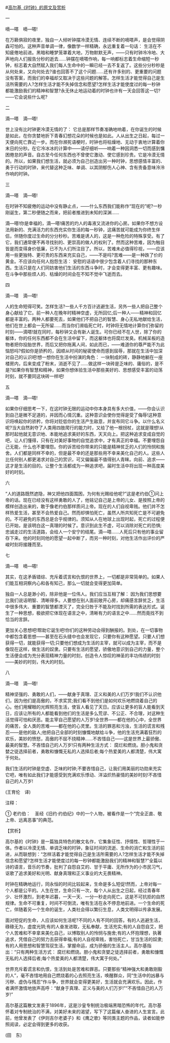 #[高尔基《时钟》的原文及赏析](https://www.vrrw.net/wx/12449.html)

一

嘀—嗒　嘀—嗒!

在万籁俱寂的夜里，独自一人倾听钟摆冷漠无情、连续不断的嘀嗒声，是会觉得阴森可怕的。这种声音单调一律，像数学一样精确，永远重复着一句话： 生活在不知疲倦地前进。黑暗和睡梦笼罩着大地，万物默默无声，——只有时钟冷冷地、大声地向人们报告分秒的逝去……钟摆在嘀嗒作响，每一响都标志着生命缩短一秒钟，标志着大自然赋入我们每人生命中的一瞬已经一去不复返了。这些分分秒秒是从何处来，又向何处去?谁也回答不了这个问题……还有许多别的、更重要的问题没有答案，而我们的幸福却又取决于这些问题的解答。怎样生活才能觉得自己是生活所需要的人?怎样生活才能不失掉信念和愿望?怎样生活才能使度过的每一秒钟都能激励我们的精神和智慧?永无休止地运动着的时钟也许有一天会回答这一切?——它会说些什么呢?

二

滴—嗒　滴—嗒!

世上没有比时钟更冷漠无情的了： 它总是那样节奏准确地响着，在你诞生的时候是如此，在你贪婪地折下青春幻想花朵的时候也是如此。人从出生之日起，每过一天便向死亡靠近一步。而在你濒死语梗时，时钟也将枯燥地、无动于衷地计算着你末日的分秒。在它冷冰冰的计算中——请仔细听——响着一种因洞悉一切而感到慵困倦怠的声音。自古至今任何东西也不曾使它激动、使它感到珍贵。它是冷漠无情的。所以，如果我们想生活，就必须为自己创造出另一种时钟，思想感情丰富的、勇于行动的时钟，来代替这种乏味、单调、以其阴郁伤人心神、含有责备意味泠泠作响的时钟。



三

滴—嗒　滴—嗒!

在时钟不知疲倦的运动中没有静止点，——什么东西我们能称作“现在的”呢?一秒刚诞生，第二秒便随之而来，把前者推进到未知的深渊……

滴—嗒!你是幸福的，滴—嗒!痛苦的灼人的毒液又流进你的心房。如果你不想方设法用新的、充满活力的东西充实你生活的每一秒钟，这痛苦就可能成为你终生伴侣，伴随你度过生命的分分秒秒。苦难是诱人的，这是一种危险的特殊享受。有了它，我们通常便不再寻找别的、更崇高的做人的权利了。然而这种苦难，因为触目皆是而变得身价低廉，已不为人们所注目了。所以，苦难未必值得珍视，——应该用一些更独特、更可贵的东西来充实自己，——不是吗?苦难——是一种跌了价的黄金。不应该向任何人抱怨生活： 安慰的话语中很少包含着人们寻找的那种东西。生活只是在人们同妨害他们生活的东西斗争时，才会变得更丰富、更有趣味。在斗争中那些烦人的、枯燥的时间会在不知不觉中飞逝而去。

四

滴—嗒　滴—嗒!

人的生命短得可笑。怎样生活?一些人千方百计逃避生活，另外一些人把自己整个身心献给了它。前一种人在晚年时精神空虚，无所回忆;后一种人——精神和回忆都是丰富的。两种人都要死去，如果他们不把自己的智慧、身心无私地献给生活，他们在世上都会一无所留……而当你们濒临死亡时，时钟将无情地计算你们弥留的时刻——滴嗒!就在同时，每秒钟又会有新人诞生。可你已经不在人世，除了你的躯体，你的任何东西都不会在生活中留下，而这躯体也将腐烂发臭。机械呆板的造物者把你投胎世界，而后又把你拖离人间，如此而已，——难道你的尊严能不为此恼怒吗?假如你是骄矜的，因顺从时间的秘密使命而感到屈辱，那就在生活中加深对自己的认识吧!想一想你在生活中扮演的角色： 一块制成的砖，静静地躺在一座楼房内，后来变成了粉末，消逝不见了……做这样一块砖是乏味的、庸俗的，是不是?如果你有智慧和精神，如果你想体验生活中那些美好的、思想感受丰富的动荡时刻，就不要同这块砖一样吧!

五

滴—嗒　滴—嗒!

如果你仔细思考一下，在这时钟无限的运动中你本身具有多大价值，——你会认识到自己是微不足道的，并因而心情沉重。这种意识会使你觉得是受了侮辱!这种意识将唤起你的骄矜，你将对贬低你的生活产生敌意，并宣布同它斗争。以什么名义呢?当大自然剥夺了人类用四肢爬行的能力时，又给了他一根拐杖，这就是理想!从那时起他就无意识地、本能地追求美好的东西，天天向上。把这种追求变成自觉的吧，让人们懂得，只有在对美好事物的自觉追求中，才有真正的幸福。不要埋怨自己无能，什么也不要埋怨。你的诉苦给你带来的只能是精神贫乏的人们的怜悯和施舍。人们都是同样不幸的，但是最不幸的还是那些用不幸来美化自己的人。这些人比任何别人都更渴求对自己的赏识，可又偏偏最不值得别人青睐。向前、追求——这才是生活的目的。让整个生活都成为一种追求吧，届时生活中将出现一种高度美好的时刻。

六

“人的道路既然遮隐，神又把他四面围困，为何有光赐给他呢?”这是老约伯①问上帝的话。现在已经没有这样勇敢的人了，他铭记自己是上帝的儿女、是按照上帝的模样创造出来的，敢于像老约伯那样质问上帝。现在的人们自视卑贱。他们并不怎样热爱生活，甚至不会热爱自己。然而却惧怕死亡，虽然人所共知死亡是不可避免的。不可避免的东西总是合乎规律的。须知从人在地球上出现时起，死亡的过程便已开始，是该明白这一真理的时候了。意识到此生不虚，可以消除对死亡的恐惧;忠诚走过的生活道路，会给人一个安宁的结尾。滴—嗒……人死后只有他的事业留存下来。他的时刻同他的愿望一起中断了，而另一种时刻，对他生活作出评价的严峻时刻将接踵而至。

七

滴—嗒　嘀—嗒!

其实，在这矛盾错综、充斥着谎言和仇恨的世界上，一切都是非常简单的。如果人们能互相洞察内心和各有知己，那么一切就会变得更加简单。

独自一人总是渺小的，除非他是一位伟人。我们应当互相了解： 因为我们思想要比我们说话明智、清晰得多。人要想在别人面前敞开心房，却痛感言辞贫乏，生活中很多伟大、重要的智慧都湮灭了，完全归咎于不能及时找到所需的表达形式。诞生了一种思想，极欲把它体现在语言之中，清晰有力的语言之中……然而竟找不到恰当的言辞。

更加关心思想吧!帮助它诞生吧!你们的这种劳动会得到酬报的。到处，在一切事物中都包含着思想——甚至在石头缝中也会发现它，只要你有这种愿望。只要人们想获得一切，就能获得一切;只要他们想成为生活的主宰，就可以成为主宰，而不是像现在这样，做生活的奴隶。只要有生活的愿望，骄傲地意识到自己的力量，整个生活便会成为充分表现精神力量的时刻，创造令人惊叹的神圣的丰功伟绩的时刻——美妙的时刻，伟大的时刻。

八

滴—嗒　滴—嗒!

精神坚强的、勇敢的人们，——献身于真理、正义和美的人们万岁!我们不认识他们，因为他们是高傲的，不求奖赏;我们看不到他们是如何欢乐地燃烧着自己的心。他们用耀眼的光辉照亮生活，使盲人看见了天日。应该让更多的盲人能看到天日，应该让所有的人都能看到他们的生活是多么荒谬、不公正、不合理，对这种生活觉得可怕和厌恶。能主宰自己愿望的人万岁!全世界——都在他的心中，全世界的痛苦，全人类的苦难——都在他的心灵里。生活的罪恶和污浊，生活的谎言和残忍——是他的敌人;他把自己全部的时刻慷慨地献给斗争，他的生活充满着狂烈的欢乐，美妙的愤怒，高傲的不屈不挠精神……不吝惜自己——这是世界上最骄傲、最美的智慧。不吝惜自己的人万岁!只有两种生活方式： 腐烂和燃烧。胆小鬼和贪婪之徒选择前者，勇敢和慷慨无私的人选择后者;每个热爱美的人都清楚，伟大寓于何处。

我们生活的时钟是空虚、乏味的时钟;不要吝惜自己，让我们用美丽的功勋来充实它吧，唯有如此我们才能感受到充满欢乐悸动、洋溢炽热豪情的美妙时刻!不吝惜自己的人万岁!

(王育伦　译)

注释：

① 老约伯：　圣经《旧约·约伯纪》中的一个人物，被看作是一个“完全正直、敬上帝、远离恶事”的典范。

【赏析】

高尔基的《时钟》是一篇独具特色的散文名作，它集象征性、抒情性、哲理性于一体。作者以冷漠无情、单调乏味的时钟，象征时间的流逝、生命的消亡和生活的前进，从而联想到：“怎样活着才能觉得自己是生活所需要的人?怎样生活才能不失掉信念和愿望?怎样生活才能使度过的每一秒钟都能激励我们的精神和智慧?”全篇以诗的语言，音乐的节奏，批判了自怨自艾的、甘于平庸、无所作为的小市民习气，讴歌了追求美好和光明、献身真理和正义事业的大无畏精神。

时钟在精确地运行，同永恒的时间比较起来，生命是多么短促!然而，上帝对每一个人都是公平的。人生在世，生命只有一次，每个人从出生之日起，经过青春年少、壮怀激烈，到老年迟暮，一天一天、一分一秒走向死亡。这是不可抗拒的自然规律。生命不可重复，时间不可倒流，唯有生活在永不停息地前进。一个生命的死亡，伴随着另一个生命的诞生，人类社会得以繁衍生息，人类文明得以传承发展。

面对短促的生命，人应该如何生活呢?不同的人有不同的回答。有的人逃避生活，碌碌无为，虚度光阴;有的人奋发进取，无私奉献，生活充实;有的人自怨自艾，把个人苦难和不幸拿来美化自己，以博取别人的怜悯与施舍;有的人怀抱理想，执著追求，凭借自己的努力去获得幸福;有的人自视卑贱，害怕死亡，甘当生活的奴隶;有的人用思想和智慧驾驭生活，掌握命运，成为骄傲的生活主人。高尔基指出：“只有两种生活方式： 腐烂和燃烧。胆小鬼和贪婪之徒选择前者，勇敢和慷慨无私的人选择后者;每个热爱美的人都清楚，伟大寓于何处。”

世界充斥着谎言和仇恨，生活到处是苦难和罪恶。只要那些“精神强大和勇敢刚毅的人”，毫不吝惜地用自己燃烧着的心去照亮生活，唤醒群众，同“生活中的凶暴与污秽、虚伪与残忍”作斗争，世界就会变得更美好，生活就会充满欢乐。因此，作者满怀激情地放声高呼：“献身于真理、正义与美的人们万岁!”“不吝惜自己的人万岁!”

高尔基这篇散文发表于1896年，这是沙皇专制统治极端黑暗恐怖的年代。高尔基怀着对专制统治的不满，对美好未来的渴望，写下了这篇催人奋进的人生宣言。此前，他曾发表了《伊则吉尔老婆子》和《鹰之歌》等同类主题的作品，读者如能参照阅读，必定会得到更多的收获。

(田　东)

